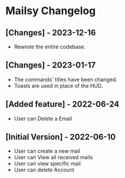 # Mailsy Changelog

## [Changes] - 2023-12-16

- Rewrote the entire codebase.

## [Changes] - 2023-01-17

- The commands' titles have been changed.
- Toasts are used in place of the HUD.

## [Added feature] - 2022-06-24

- User can Delete a Email

## [Initial Version] - 2022-06-10

- User can create a new mail
- User can View all received mails
- User can view specific mail
- User can delete Account
